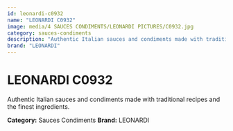 ```yaml
---
id: leonardi-c0932
name: "LEONARDI C0932"
image: media/4 SAUCES CONDIMENTS/LEONARDI PICTURES/C0932.jpg
category: sauces-condiments
description: "Authentic Italian sauces and condiments made with traditional recipes and the finest ingredients."
brand: "LEONARDI"
---
```


# LEONARDI C0932

Authentic Italian sauces and condiments made with traditional recipes and the finest ingredients.

**Category:** Sauces Condiments
**Brand:** LEONARDI
